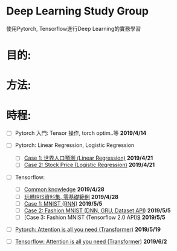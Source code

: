 # Deep Learning Study Group
使用Pytorch, Tensorflow進行Deep Learning的實務學習
# 目的:

# 方法:

# 時程:
+ [ ] Pytorch 入門: Tensor 操作, torch optim..等 **2019/4/14**
+ [ ] Pytorch: Linear Regression, Logistic Regression
  + [ ] [Case 1: 世界人口預測 (Linear Regression)][6] **2019/4/21**
  + [ ] [Case 2: Stock Price (Logistic Regression)][7] **2019/4/21**
+ [ ] Tensorflow: 
  + [ ] [Common knowledge][3] **2019/4/28**
  + [ ] [玩轉IRIS資料集, 零基礎範例][5] **2019/4/28**
  + [ ] [Case 1: MNIST (RNN)][2] **2019/5/5**
  + [ ] [Case 2: Fashion MNIST (DNN, GRU, Dataset API)][1] **2019/5/5**
  + [ ] [Case 3: Fashion MNIST (Tensorflow 2.0 API)[9] **2019/5/5**

+ [ ] [Pytorch: Attention is all you need (Transformer)][4] **2019/5/19**
+ [ ] [Tensorflow: Attention is all you need (Transformer)][8] **2019/6/2**


[1]:https://colab.research.google.com/drive/1Nn_9cdSK9yH4nWJx-vdKat8NWnmjopu0
[2]:https://colab.research.google.com/drive/18FqI18psdH30WUJ1uPd6zVgK2AwxO_Bj
[3]:https://medium.com/the-artificial-impostor/notes-understanding-tensorflow-part-1-5f0ebb253ad4
[4]:https://github.com/jadore801120/attention-is-all-you-need-pytorch
[5]:https://www.jianshu.com/p/b86c020747f9
[6]:https://github.com/ZhiqingXiao/pytorch-book/blob/master/chapter05_linear/population.ipynb
[7]:https://github.com/ZhiqingXiao/pytorch-book/blob/master/chapter06_logistic/stock_volume.ipynb
[8]:https://github.com/princewen/tensorflow_practice/tree/master/basic/Basic-Transformer-Demo
[9]:https://www.jianshu.com/p/c7a280600da8
